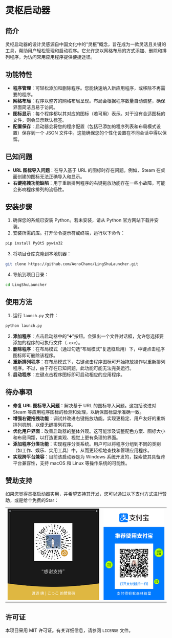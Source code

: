 
# 灵枢启动器

## 简介
灵枢启动器的设计灵感源自中国文化中的“灵枢”概念，旨在成为一款灵活且关键的工具，帮助用户轻松管理和启动程序。它允许您以网格布局的方式添加、删除和排列程序，为访问常用应用程序提供便捷途径。

## 功能特性
- **程序管理**：可轻松添加和删除程序。您能快速纳入新应用程序，或移除不再需要的程序。
- **网格布局**：程序以整齐的网格布局呈现。布局会根据程序数量自动调整，确保界面简洁且易于访问。
- **图标显示**：每个程序都以其对应的图标（若可用）表示。对于没有合适图标的文件，则会显示默认标签。
- **配置保存**：启动器会将您的程序配置（包括已添加的程序列表和布局模式设置）保存到一个 JSON 文件中。这能确保您的个性化设置在不同会话中得以保留。

## 已知问题
- **URL 图标导入问题**：在导入基于 URL 的图标时存在问题。例如，Steam 在桌面创建的图标无法正确导入和显示。
- **右键拖拽功能缺陷**：用于重新排列程序的右键拖放功能存在一些小故障，可能会影响程序排列的流畅性。

## 安装步骤
1. 确保您的系统已安装 Python。若未安装，请从 Python 官方网站下载并安装。
2. 安装所需的库。打开命令提示符或终端，运行以下命令：
```bash
pip install PyQt5 pywin32
```
3. 将项目仓库克隆到本地机器：
```bash
git clone https://github.com/AonoChano/LingShuLauncher.git
```
4. 导航到项目目录：
```bash
cd LingShuLauncher
```

## 使用方法
1. 运行 `launch.py` 文件：
```bash
python launch.py
```
2. **添加程序**：点击启动器中的“➕”按钮。会弹出一个文件对话框，允许您选择要添加的程序的可执行文件（`.exe`）。
3. **删除程序**：在布局模式（通过勾选“布局模式”复选框启用）下，中键点击程序图标即可删除该程序。
4. **重新排列程序**：在布局模式下，右键点击程序图标可开始拖放操作以重新排列程序。不过，由于存在已知问题，此功能可能无法完美运行。
5. **启动程序**：左键点击程序图标即可启动相应的应用程序。

## 待办事项
- **修复 URL 图标导入问题**：解决基于 URL 的图标导入问题。这包括改进对 Steam 等应用程序图标的检测和处理，以确保图标显示准确一致。
- **增强右键拖拽功能**：调试并改进右键拖放功能。实现更稳定、用户友好的重新排列机制，以便无缝排列程序。
- **优化用户界面**：改善启动器的整体外观。这可能涉及调整配色方案、图标大小和布局间距，以打造更美观、视觉上更有条理的界面。
- **添加程序分类功能**：实现程序分类系统。用户可以将程序分组到不同的类别（如工作、娱乐、实用工具）中，从而更轻松地查找和管理应用程序。
- **实现跨平台兼容**：目前该启动器是为 Windows 系统开发的，探索使其具备跨平台兼容性，支持 macOS 和 Linux 等操作系统的可能性。

## 赞助支持
如果您觉得灵枢启动器实用，并希望支持其开发，您可以通过以下支付方式进行赞助，或是给个免费的Star：

<table>
  <tr>
    <td><img src="WeChat.png" alt="微信悬赏" width="300"></td>
    <td><img src="Alipay.jpg" alt="支付宝" width="200"></td>
  </tr>
</table>

## 许可证
本项目采用 MIT 许可证。有关详细信息，请参阅 `LICENSE` 文件。
